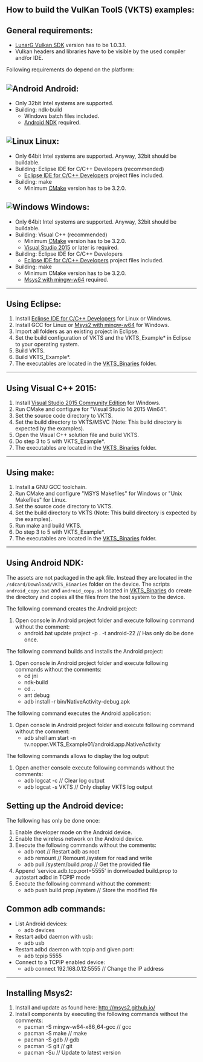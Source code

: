 How to build the VulKan ToolS (VKTS) examples:
----------------------------------------------

General requirements:
---------------------
  
- [LunarG Vulkan SDK](http://vulkan.lunarg.com) version has to be 1.0.3.1.
- Vulkan headers and libraries have to be visible by the used compiler and/or IDE. 


Following requirements do depend on the platform:

![Android](images/android_logo.png) Android:
---

- Only 32bit Intel systems are supported.
- Building: ndk-build
    - Windows batch files included.
    - [Android NDK](http://developer.android.com/ndk/index.html) required.  


![Linux](images/linux_logo.png) Linux:
---

- Only 64bit Intel systems are supported. Anyway, 32bit should be buildable.
- Building: Eclipse IDE for C/C++ Developers (recommended)
    - [Eclipse IDE for C/C++ Developers](https://www.eclipse.org/downloads/) project files included. 
- Building: make  
    - Minimum [CMake](https://cmake.org/) version has to be 3.2.0.


![Windows](images/windows_logo.png) Windows:
---

- Only 64bit Intel systems are supported. Anyway, 32bit should be buildable.  
- Building: Visual C++ (recommended)
    - Minimum [CMake](https://cmake.org/) version has to be 3.2.0.
    - [Visual Studio 2015](https://www.visualstudio.com/en-us/downloads/visual-studio-2015-downloads-vs.aspx) or later is required.
- Building: Eclipse IDE for C/C++ Developers
    - [Eclipse IDE for C/C++ Developers](https://www.eclipse.org/downloads/) project files included. 
- Building: make  
    - Minimum CMake version has to be 3.2.0.
    - [Msys2 with mingw-w64](http://msys2.github.io/) required.


---

Using Eclipse:
--------------

1. Install [Eclipse IDE for C/C++ Developers](https://www.eclipse.org/downloads/) for Linux or Windows.
2. Install GCC for Linux or [Msys2 with mingw-w64](http://msys2.github.io/) for Windows.
3. Import all folders as an existing project in Eclipse. 
4. Set the build configuration of VKTS and the VKTS_Example* in Eclipse to your operating system.
5. Build VKTS.
6. Build VKTS_Example*.
7. The executables are located in the [VKTS_Binaries](VKTS_Binaries/README.md) folder.


---

Using Visual C++ 2015:
----------------------

1. Install [Visual Studio 2015 Community Edition](https://www.visualstudio.com/en-us/downloads/visual-studio-2015-downloads-vs.aspx) for Windows.
2. Run CMake and configure for "Visual Studio 14 2015 Win64".
3. Set the source code directory to VKTS.
4. Set the build directory to VKTS/MSVC (Note: This build directory is expected by the examples).
5. Open the Visual C++ solution file and build VKTS.
6. Do step 3 to 5 with VKTS_Example*.
7. The executables are located in the [VKTS_Binaries](VKTS_Binaries/README.md) folder.


---

Using make:
-----------

1. Install a GNU GCC toolchain.
2. Run CMake and configure "MSYS Makefiles" for Windows or "Unix Makefiles" for Linux.
3. Set the source code directory to VKTS.
4. Set the build directory to VKTS (Note: This build directory is expected by the examples). 
5. Run make and build VKTS.
6. Do step 3 to 5 with VKTS_Example*.
7. The executables are located in the [VKTS_Binaries](VKTS_Binaries/README.md) folder.


---

Using Android NDK:
------------------

The assets are not packaged in the apk file. Instead they are located in the `/sdcard/Download/VKTS_Binaries`
folder on the device.
The scripts `android_copy.bat` and `android_copy.sh` located in [VKTS_Binaries](VKTS_Binaries/README.md) do
create the directory and copies all the files from the host system to the device.


The following command creates the Android project:

1. Open console in Android project folder and execute following command without the comment:
    - android.bat update project -p . -t android-22    // Has only do be done once.

    
The following command builds and installs the Android project:

1. Open console in Android project folder and execute following commands without the comments:
    - cd jni
    - ndk-build
    - cd ..
    - ant debug
    - adb install -r bin/NativeActivity-debug.apk


The following command executes the Android application:

1. Open console in Android project folder and execute following command without the comment:
    - adb shell am start -n tv.nopper.VKTS_Example01/android.app.NativeActivity


The following commands allows to display the log output:

1. Open another console execute following commands without the comments:
    - adb logcat -c                    // Clear log output
    - adb logcat -s VKTS               // Only display VKTS log output


Setting up the Android device:
------------------------------

The following has only be done once:

1. Enable developer mode on the Android device.
2. Enable the wireless network on the Android device.
2. Execute the following commands without the comments:
    - adb root                         // Restart adb as root
    - adb remount                      // Remount /system for read and write
    - adb pull /system/build.prop      // Get the provided file
3. Append 'service.adb.tcp.port=5555' in donwloaded build.prop to autostart adbd in TCPIP mode
4. Execute the following command without the comment:
    - adb push build.prop /system      // Store the modified file


Common adb commands:
--------------------

- List Android devices:
    - adb devices
- Restart adbd daemon with usb:
    - adb usb
- Restart adbd daemon with tcpip and given port:
    - adb tcpip 5555
- Connect to a TCPIP enabled device:
    - adb connect 192.168.0.12:5555    // Change the IP address


---

Installing Msys2:
-----------------

1. Install and update as found here: http://msys2.github.io/
2. Install components by executing the following commands without the comments:
    - pacman -S mingw-w64-x86_64-gcc   // gcc
    - pacman -S make                   // make
    - pacman -S gdb                    // gdb
    - pacman -S git                    // git
    - pacman -Su                       // Update to latest version
